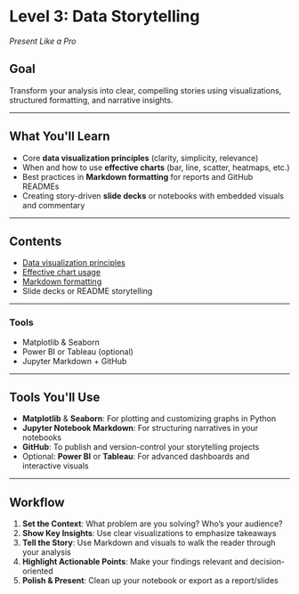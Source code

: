 # Level 3: Data Storytelling 

_Present Like a Pro_

## Goal
Transform your analysis into clear, compelling stories using visualizations, structured formatting, and narrative insights.

---

## What You'll Learn
- Core **data visualization principles** (clarity, simplicity, relevance)
- When and how to use **effective charts** (bar, line, scatter, heatmaps, etc.)
- Best practices in **Markdown formatting** for reports and GitHub READMEs
- Creating story-driven **slide decks** or notebooks with embedded visuals and commentary


---

## Contents
- [Data visualization principles](https://github.com/Tanu-N-Prabhu/Python/blob/master/Data%20Analysis/Level%203/data_visualization_principles.ipynb)
- [Effective chart usage](https://github.com/Tanu-N-Prabhu/Python/blob/master/Data%20Analysis/Level%203/effective_chart_usage.ipynb)
- [Markdown formatting](https://github.com/Tanu-N-Prabhu/Python/blob/master/Data%20Analysis/Level%203/markdown_formatting_in_jupyter.ipynb)
- Slide decks or README storytelling

---


### Tools
- Matplotlib & Seaborn
- Power BI or Tableau (optional)
- Jupyter Markdown + GitHub
---

## Tools You'll Use
- **Matplotlib** & **Seaborn**: For plotting and customizing graphs in Python  
- **Jupyter Notebook Markdown**: For structuring narratives in your notebooks  
- **GitHub**: To publish and version-control your storytelling projects  
- Optional: **Power BI** or **Tableau**: For advanced dashboards and interactive visuals  

---

## Workflow
1. **Set the Context**: What problem are you solving? Who’s your audience?
2. **Show Key Insights**: Use clear visualizations to emphasize takeaways
3. **Tell the Story**: Use Markdown and visuals to walk the reader through your analysis
4. **Highlight Actionable Points**: Make your findings relevant and decision-oriented
5. **Polish & Present**: Clean up your notebook or export as a report/slides



